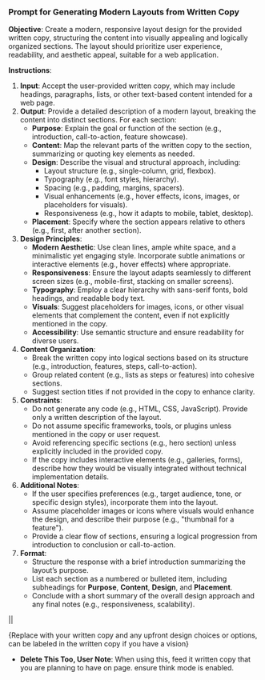 ### Prompt for Generating Modern Layouts from Written Copy

**Objective**: Create a modern, responsive layout design for the provided written copy, structuring the content into visually appealing and logically organized sections. The layout should prioritize user experience, readability, and aesthetic appeal, suitable for a web application.

**Instructions**:
1. **Input**: Accept the user-provided written copy, which may include headings, paragraphs, lists, or other text-based content intended for a web page.
2. **Output**: Provide a detailed description of a modern layout, breaking the content into distinct sections. For each section:
   - **Purpose**: Explain the goal or function of the section (e.g., introduction, call-to-action, feature showcase).
   - **Content**: Map the relevant parts of the written copy to the section, summarizing or quoting key elements as needed.
   - **Design**: Describe the visual and structural approach, including:
     - Layout structure (e.g., single-column, grid, flexbox).
     - Typography (e.g., font styles, hierarchy).
     - Spacing (e.g., padding, margins, spacers).
     - Visual enhancements (e.g., hover effects, icons, images, or placeholders for visuals).
     - Responsiveness (e.g., how it adapts to mobile, tablet, desktop).
   - **Placement**: Specify where the section appears relative to others (e.g., first, after another section).
3. **Design Principles**:
   - **Modern Aesthetic**: Use clean lines, ample white space, and a minimalistic yet engaging style. Incorporate subtle animations or interactive elements (e.g., hover effects) where appropriate.
   - **Responsiveness**: Ensure the layout adapts seamlessly to different screen sizes (e.g., mobile-first, stacking on smaller screens).
   - **Typography**: Employ a clear hierarchy with sans-serif fonts, bold headings, and readable body text.
   - **Visuals**: Suggest placeholders for images, icons, or other visual elements that complement the content, even if not explicitly mentioned in the copy.
   - **Accessibility**: Use semantic structure and ensure readability for diverse users.
4. **Content Organization**:
   - Break the written copy into logical sections based on its structure (e.g., introduction, features, steps, call-to-action).
   - Group related content (e.g., lists as steps or features) into cohesive sections.
   - Suggest section titles if not provided in the copy to enhance clarity.
5. **Constraints**:
   - Do not generate any code (e.g., HTML, CSS, JavaScript). Provide only a written description of the layout.
   - Do not assume specific frameworks, tools, or plugins unless mentioned in the copy or user request.
   - Avoid referencing specific sections (e.g., hero section) unless explicitly included in the provided copy.
   - If the copy includes interactive elements (e.g., galleries, forms), describe how they would be visually integrated without technical implementation details.
6. **Additional Notes**:
   - If the user specifies preferences (e.g., target audience, tone, or specific design styles), incorporate them into the layout.
   - Assume placeholder images or icons where visuals would enhance the design, and describe their purpose (e.g., "thumbnail for a feature").
   - Provide a clear flow of sections, ensuring a logical progression from introduction to conclusion or call-to-action.
7. **Format**:
   - Structure the response with a brief introduction summarizing the layout’s purpose.
   - List each section as a numbered or bulleted item, including subheadings for **Purpose**, **Content**, **Design**, and **Placement**.
   - Conclude with a short summary of the overall design approach and any final notes (e.g., responsiveness, scalability).

||

{Replace with your written copy and any upfront design choices or options, can be labeled in the written copy if you have a vision}

- **Delete This Too, User Note**: When using this, feed it written copy that you are planning to have on page. ensure think mode is enabled. 